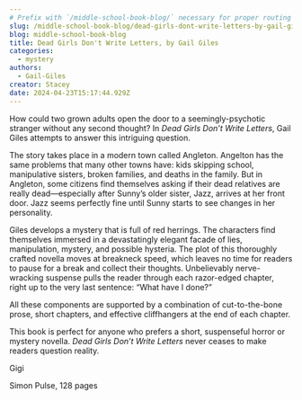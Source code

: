 ```yaml
---
# Prefix with `/middle-school-book-blog/` necessary for proper routing
slug: /middle-school-book-blog/dead-girls-dont-write-letters-by-gail-giles
blog: middle-school-book-blog
title: Dead Girls Don't Write Letters, by Gail Giles
categories:
  - mystery
authors:
  - Gail-Giles
creator: Stacey
date: 2024-04-23T15:17:44.929Z
---
```

How could two grown adults open the door to a seemingly-psychotic stranger without any second thought? In *Dead Girls Don’t Write Letters*, Gail Giles attempts to answer this intriguing question.

The story takes place in a modern town called Angleton. Angelton has the same problems that many other towns have: kids skipping school, manipulative sisters, broken families, and deaths in the family. But in Angleton, some citizens find themselves asking if their dead relatives are really dead—especially after Sunny’s older sister, Jazz, arrives at her front door. Jazz seems perfectly fine until Sunny starts to see changes in her personality.

Giles develops a mystery that is full of red herrings. The characters find themselves immersed in a devastatingly elegant facade of lies, manipulation, mystery, and possible hysteria. The plot of this thoroughly crafted novella moves at breakneck speed, which leaves no time for readers to pause for a break and collect their thoughts. Unbelievably nerve-wracking suspense pulls the reader through each razor-edged chapter, right up to the very last sentence: “What have I done?”

All these components are supported by a combination of cut-to-the-bone prose, short chapters, and effective cliffhangers at the end of each chapter.

This book is perfect for anyone who prefers a short, suspenseful horror or mystery novella. *Dead Girls Don’t Write Letters* never ceases to make readers question reality.

G﻿igi 

S﻿imon Pulse, 128 pages